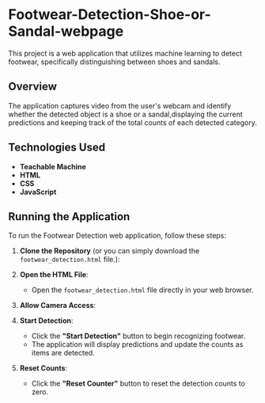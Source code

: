 # Footwear-Detection-Shoe-or-Sandal-webpage
This project is a web application that utilizes machine learning to detect footwear, specifically distinguishing between shoes and sandals.

## Overview
The application captures video from the user's webcam and identify whether the detected object is a shoe or a sandal,displaying the current predictions and keeping track of the total counts of each detected category.


## Technologies Used
- **Teachable Machine**
- **HTML**
- **CSS**
- **JavaScript**



## Running the Application
To run the Footwear Detection web application, follow these steps:

1. **Clone the Repository** (or you can simply download the `footwear_detection.html` file.):

2. **Open the HTML File**:
   - Open the `footwear_detection.html` file directly in your web browser.
  
3. **Allow Camera Access**:
  
4. **Start Detection**:
   - Click the **"Start Detection"** button to begin recognizing footwear.
   - The application will display predictions and update the counts as items are detected.

5. **Reset Counts**:
   - Click the **"Reset Counter"** button to reset the detection counts to zero.
  






